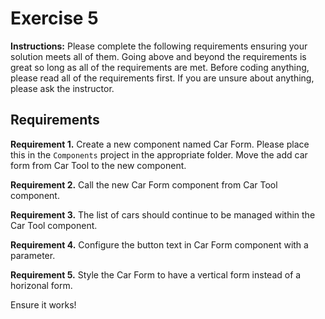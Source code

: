 # Exercise 5

**Instructions:** Please complete the following requirements ensuring your solution meets all of them. Going above and beyond the requirements is great so long as all of the requirements are met. Before coding anything, please read all of the requirements first. If you are unsure about anything, please ask the instructor.

## Requirements

**Requirement 1.** Create a new component named Car Form. Please place this in the `Components` project in the appropriate folder. Move the add car form from Car Tool to the new component.

**Requirement 2.** Call the new Car Form component from Car Tool component.

**Requirement 3.** The list of cars should continue to be managed within the Car Tool component.

**Requirement 4.** Configure the button text in Car Form component with a parameter.

**Requirement 5.** Style the Car Form to have a vertical form instead of a horizonal form.

Ensure it works!